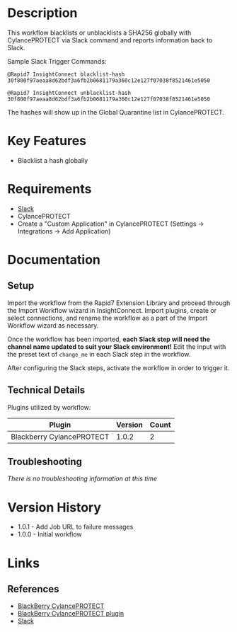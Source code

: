 # Description

This workflow blacklists or unblacklists a SHA256 globally with CylancePROTECT via Slack command and reports information back to Slack.

Sample Slack Trigger Commands:

`@Rapid7 InsightConnect blacklist-hash 30f800f97aeaa8d62bdf3a6fb2b0681179a360c12e127f07038f8521461e5050`

`@Rapid7 InsightConnect unblacklist-hash 30f800f97aeaa8d62bdf3a6fb2b0681179a360c12e127f07038f8521461e5050`

The hashes will show up in the Global Quarantine list in CylancePROTECT.

# Key Features

* Blacklist a hash globally

# Requirements

* [Slack](https://insightconnect.help.rapid7.com/docs/configure-slack-for-chatops)
* CylancePROTECT
* Create a "Custom Application" in CylancePROTECT (Settings -> Integrations -> Add Application)

# Documentation

## Setup

Import the workflow from the Rapid7 Extension Library and proceed through the Import Workflow wizard in InsightConnect. Import plugins, create or select connections, and rename the workflow as a part of the Import Workflow wizard as necessary.

Once the workflow has been imported, **each Slack step will need the channel name updated to suit your Slack environment!** Edit the input with the preset text of `change_me` in each Slack step in the workflow.

After configuring the Slack steps, activate the workflow in order to trigger it.
 
## Technical Details

Plugins utilized by workflow:

|Plugin|Version|Count|
|----|----|--------|
|Blackberry CylancePROTECT|1.0.2|2|

## Troubleshooting

_There is no troubleshooting information at this time_

# Version History

* 1.0.1 - Add Job URL to failure messages
* 1.0.0 - Initial workflow

# Links

## References

* [BlackBerry CylancePROTECT](https://www.cylance.com)
* [BlackBerry CylancePROTECT plugin](https://extensions.rapid7.com/extension/cylance_protect)
* [Slack](https://slack.com)
